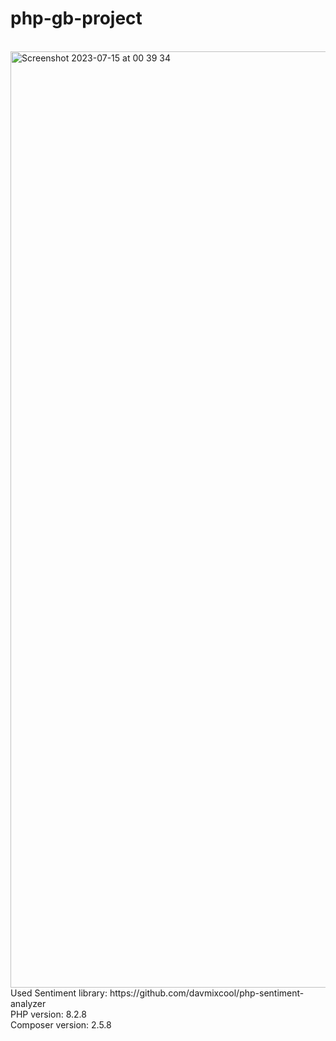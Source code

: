 # php-gb-project
<br />
<img width="1498" alt="Screenshot 2023-07-15 at 00 39 34" src="https://github.com/Ernest-Kalynych/php-project/assets/60212840/1c0203f9-84c7-4b35-9751-c5ae695b777f">
<br />
 Used Sentiment library: https://github.com/davmixcool/php-sentiment-analyzer <br />
 PHP version: 8.2.8 <br />
 Composer version: 2.5.8 <br />
